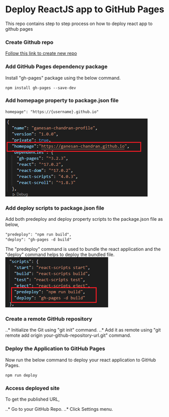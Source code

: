 # Deploy ReactJS app to GitHub Pages
This repo contains step to step process on how to deploy react app to github pages

### Create Github repo
[Follow this link to create new repo](https://github.com/new)


### Add GitHub Pages dependency package
Install "gh-pages" package using the below command.

```
npm install gh-pages --save-dev
```

### Add homepage property to package.json file

```
homepage": "https://{username}.github.io"
```
![package.json example image](https://github.com/NSQ1point0/deploy-reactapp-to-github/blob/main/3%5B1%5D.png)


### Add deploy scripts to package.json file
Add both predeploy and deploy property scripts to the package.json file as below,

```
"predeploy": "npm run build",
"deploy": "gh-pages -d build"
```

The "predeploy" command is used to bundle the react application and the "deploy" command helps to deploy the bundled file.
![package.json deploy example image](https://github.com/NSQ1point0/deploy-reactapp-to-github/blob/main/4%5B1%5D.png)

### Create a remote GitHub repository
..* Initialize the Git using "git init" command.
..* Add it as remote using "git remote add origin your-github-repository-url.git" command.

### Deploy the Application to GitHub Pages
Now run the below command to deploy your react application to GitHub Pages.

```
npm run deploy
```

### Access deployed site

To get the published URL, 

..* Go to your GitHub Repo.
..* Click Settings menu.
